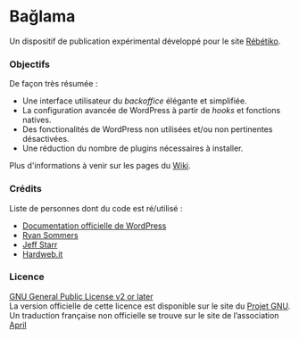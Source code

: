 # Bağlama

Un dispositif de publication expérimental développé pour le site [Rébétiko](rebetiko.cc).

### Objectifs

De façon très résumée :

- Une interface utilisateur du _backoffice_ élégante et simplifiée.
- La configuration avancée de WordPress à partir de _hooks_ et fonctions natives.
- Des fonctionalités de WordPress non utilisées et/ou non pertinentes désactivées.
- Une réduction du nombre de plugins nécessaires à installer.

Plus d'informations à venir sur les pages du [Wiki](https://codeberg.org/_aris/baglama/wiki).

### Crédits

Liste de personnes dont du code est ré/utilisé :

- [Documentation officielle de WordPress](https://developer.wordpress.org/)
- [Ryan Sommers](https://sevenbold.com/)
- [Jeff Starr](https://profiles.wordpress.org/specialk/)
- [Hardweb.it](https://wordpress.org/plugins/disable-media-permalink-by-hardweb-it/)

### Licence

[GNU General Public License v2 or later](/_aris/baglama/src/branch/main/LICENSE)   
La version officielle de cette licence est disponible sur le site du [Projet GNU](http://www.gnu.org/licenses/gpl-2.0.html).   
Un traduction française non officielle se trouve sur le site de l’association [April](https://www.april.org/licence-publique-generale-gnu-version-2-traduction-april)
